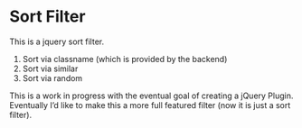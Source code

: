 Sort Filter
==========

This is a jquery sort filter.
1. Sort via classname (which is provided by the backend)
2. Sort via similar
3. Sort via random

This is a work in progress with the eventual goal of creating a jQuery Plugin.
Eventually I’d like to make this a more full featured filter (now it is just a sort filter).
